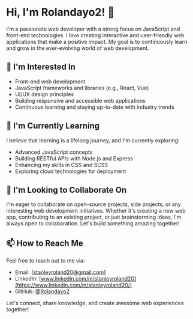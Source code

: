 # Hi, I'm Rolandayo2! 👋

I'm a passionate web developer with a strong focus on JavaScript and front-end technologies. I love creating interactive and user-friendly web applications that make a positive impact. My goal is to continuously learn and grow in the ever-evolving world of web development.

## 👀 I'm Interested In

- Front-end web development
- JavaScript frameworks and libraries (e.g., React, Vue)
- UI/UX design principles
- Building responsive and accessible web applications
- Continuous learning and staying up-to-date with industry trends

## 🌱 I'm Currently Learning

I believe that learning is a lifelong journey, and I'm currently exploring:

- Advanced JavaScript concepts
- Building RESTful APIs with Node.js and Express
- Enhancing my skills in CSS and SCSS
- Exploring cloud technologies for deployment

## 💞️ I'm Looking to Collaborate On

I'm eager to collaborate on open-source projects, side projects, or any interesting web development initiatives. Whether it's creating a new web app, contributing to an existing project, or just brainstorming ideas, I'm always open to collaboration. Let's build something amazing together!

## 📫 How to Reach Me

Feel free to reach out to me via:

- Email: [stanleyroland20@gmail.com]
- LinkedIn: [www.linkedin.com/in/stanleyroland20](https://www.linkedin.com/in/stanleyroland20/)
- GitHub: [@Rolandayo2](https://github.com/Rolandayo2)

Let's connect, share knowledge, and create awesome web experiences together!

